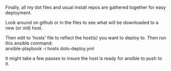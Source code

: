 Finally, all my dot files and usual install repos are gathered together for easy deployment.

Look around on github or in the files to see what will be downloaded to a new (or old) host.

Then edit to 'hosts' file to reflect the host(s) you want to deploy to.  Then run this ansible command:  
      ansible-playbook -i hosts dots-deploy.yml

It might take a few passes to insure the host is ready for ansible to push to it. 
